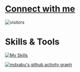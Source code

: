 <!---
![pepe-the-frog-gif-12](https://github.com/mdxabu/mdxabu/assets/115330277/42d46a88-7061-490d-873b-3536b86ad65a)
-->

# [Connect with me](https://twitter.com/mdxabu)
![visitors](https://visitor-badge.laobi.icu/badge?page_id=mdxabu.mdxabu)

# Skills & Tools
[![My Skills](https://skillicons.dev/icons?i=java,maven,mysql,linux,git,github,idea,vscode,ubuntu&theme=dark)](https://skillicons.dev)


[![mdxabu's github activity graph](https://github-readme-activity-graph.vercel.app/graph?username=mdxabu&bg_color=121212&color=fcfcfc&line=00ff33&point=ffffff&area=true&hide_border=true)](https://github.com/ashutosh00710/github-readme-activity-graph)

